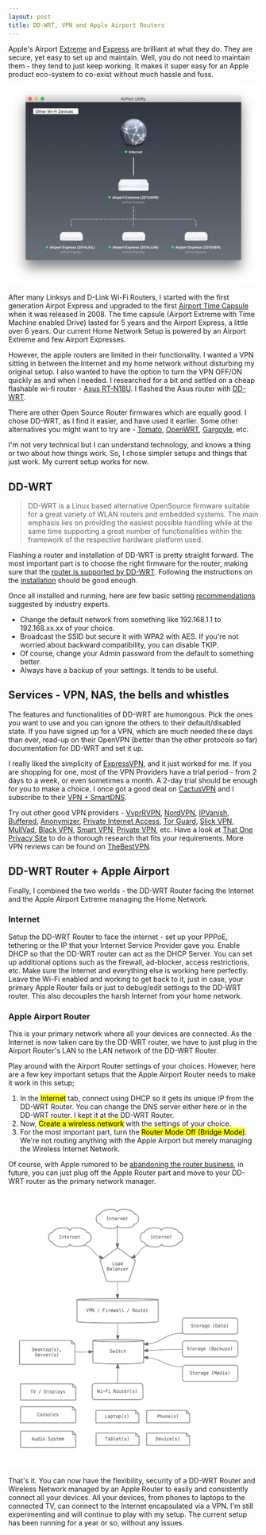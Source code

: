 ```yaml
---
layout: post
title: DD-WRT, VPN and Apple Airport Routers
---
```


Apple's Airport <a href="http://www.apple.com/airport-extreme/">Extreme</a> and <a href="http://www.apple.com/airport-express/">Express</a> are brilliant at what they do. They are secure, yet easy to set up and maintain. Well, you do not need to maintain them - they tend to just keep working. It makes it super easy for an Apple product eco-system to co-exist without much hassle and fuss.

![Airport Wireless)](/static/2016/airport-wireless.jpg)

After many Linksys and D-Link Wi-Fi Routers, I started with the first generation Airpot Express and upgraded to the first <a href="http://www.apple.com/airport-time-capsule/">Airport Time Capsule</a> when it was released in 2008. The time capsule (Airport Extreme with Time Machine enabled Drive) lasted for 5 years and the Airport Express, a little over 6 years. Our current Home Network Setup is powered by an Airport Extreme and few Airport Expresses.

However, the apple routers are limited in their functionality. I wanted a VPN sitting in between the Internet and my home network without disturbing my original setup. I also wanted to have the option to turn the VPN OFF/ON quickly as and when I needed. I researched for a bit and settled on a cheap flashable wi-fi router - <a href="https://www.amazon.com/Asus-RT-N18U-Mbps-Power-Router/dp/B00KPWLXYU">Asus RT-N18U</a>. I flashed the Asus router with <a href="http://www.dd-wrt.com/">DD-WRT</a>.

There are other Open Source Router firmwares which are equally good. I chose DD-WRT, as I find it easier, and have used it earlier. Some other alternatives you might want to try are - <a href="http://www.polarcloud.com/tomato">Tomato</a>, <a href="https://openwrt.org/">OpenWRT</a>, <a href="http://www.gargoyle-router.com/">Gargoyle</a>, etc.

I'm not very technical but I can understand technology, and knows a thing or two about how things work. So, I chose simpler setups and things that just work. My current setup works for now.

## DD-WRT

> DD-WRT is a Linux based alternative OpenSource firmware suitable for a great variety of WLAN routers and embedded systems. The main emphasis lies on providing the easiest possible handling while at the same time supporting a great number of functionalities within the framework of the respective hardware platform used.

Flashing a router and installation of DD-WRT is pretty straight forward. The most important part is to choose the right firmware for the router, making sure that the <a href="http://www.dd-wrt.com/site/support/router-database">router is supported by DD-WRT</a>. Following the instructions on the <a href="http://www.dd-wrt.com/wiki/index.php/Installation">installation</a> should be good enough.

Once all installed and running, here are few basic setting <a href="http://dfarq.homeip.net/recommended-dd-wrt-settings/">recommendations</a> suggested by industry experts.

- Change the default network from something like 192.168.1.1 to 192.168.xx.xx of your choice.
- Broadcast the SSID but secure it with WPA2 with AES. If you're not worried about backward compatibility, you can disable TKIP.
- Of course, change your Admin password from the default to something better.
- Always have a backup of your settings. It tends to be useful.

## Services - VPN, NAS, the bells and whistles

The features and functionalities of DD-WRT are humongous. Pick the ones you want to use and you can ignore the others to their default/disabled state. If you have signed up for a VPN, which are much needed these days than ever, read-up on their OpenVPN (better than the other protocols so far) documentation for DD-WRT and set it up.

I really liked the simplicity of <a href="http://www.expressrefer.com/refer-a-friend/30-days-free/?referrer_id=9163756&amp;utm_campaign=referrals&amp;utm_medium=copy_link&amp;utm_source=referral_dashboard">ExpressVPN</a>, and it just worked for me. If you are shopping for one, most of the VPN Providers have a trial period - from 2 days to a week, or even sometimes a month. A 2-day trial should be enough for you to make a choice. I once got a good deal on <a href="https://billing.cactusvpn.com/aff.php?aff=1738">CactusVPN</a> and I subscribe to their <a href="https://billing.cactusvpn.com/aff.php?aff=1738">VPN + SmartDNS</a>.

Try out other good VPN providers - <a href="https://www.goldenfrog.com/vyprvpn">VyprRVPN</a>, <a href="http://nordvpn.com/?ref=144199368">NordVPN</a>, <a href="https://www.ipvanish.com/">IPVanish</a>, <a href="https://buffered.com/">Buffered</a>, <a href="https://www.anonymizer.com/">Anonymizer</a>, <a href="https://www.privateinternetaccess.com/">Private Internet Access</a>, <a href="https://torguard.net/">Tor Guard</a>, <a href="https://www.slickvpn.com/">Slick VPN</a>, <a href="https://mullvad.net/">MullVad</a>, <a href="https://www.blackvpn.com/">Black VPN</a>, <a href="https://www.smartvpn.com/">Smart VPN</a>, <a href="https://privatevpn.com/">Private VPN</a>, etc. Have a look at <a href="https://thatoneprivacysite.net/">That One Privacy Site</a> to do a thorough research that fits your requirements. More VPN reviews can be found on <a href="https://thebestvpn.com/">TheBestVPN</a>.

## DD-WRT Router + Apple Airport

Finally, I combined the two worlds - the DD-WRT Router facing the Internet and the Apple Airport Extreme managing the Home Network.

### Internet

Setup the DD-WRT Router to face the internet - set up your PPPoE, tethering or the IP that your Internet Service Provider gave you. Enable DHCP so that the DD-WRT router can act as the DHCP Server. You can set up additional options such as the firewall, ad-blocker, access restrictions, etc. Make sure the Internet and everything else is working here perfectly. Leave the Wi-Fi enabled and working to get back to it, just in case, your primary Apple Router fails or just to debug/edit settings to the DD-WRT router. This also decouples the harsh Internet from your home network.

### Apple Airport Router

This is your primary network where all your devices are connected. As the Internet is now taken care by the DD-WRT router, we have to just plug in the Airport Router's LAN to the LAN network of the DD-WRT Router.

Play around with the Airport Router settings of your choices. However, here are a few key important setups that the Apple Airport Router needs to make it work in this setup;

1. In the <mark>Internet</mark> tab, connect using DHCP so it gets its unique IP from the DD-WRT Router. You can change the DNS server either here or in the DD-WRT router. I kept it at the DD-WRT Router.
1. Now, <mark>Create a wireless network</mark> with the settings of your choice.
1. For the most important part, turn the <mark>Router Mode Off (Bridge Mode)</mark>. We're not routing anything with the Apple Airport but merely managing the Wireless Internet Network.

Of course, with Apple rumored to be <a href="https://www.bloomberg.com/news/articles/2016-11-21/apple-said-to-abandon-development-of-wireless-routers-ivs0ssec">abandoning the router business</a>, in future, you can just plug off the Apple Router part and move to your DD-WRT router as the primary network manager.

![Oinam Home Network)](/static/2016/oinam-home-network.png)

That's it. You can now have the flexibility, security of a DD-WRT Router and Wireless Network managed by an Apple Router to easily and consistently connect all your devices. All your devices, from phones to laptops to the connected TV, can connect to the Internet encapsulated via a VPN. I'm still experimenting and will continue to play with my setup. The current setup has been running for a year or so, without any issues.